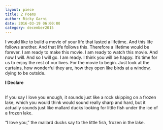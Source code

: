 ```yaml
---
layout: piece
title: 2 Poems
author: Ricky Garni
date: 2016-03-19 06:00:00
category: december2015
---
```

I would like to build a movie of your life that lasted a lifetime. And this life follows another.  And that life follows this. Therefore a lifetime would be forever. I am ready to make this movie. I am ready to watch this movie. And now I will. And so I will go. I am ready. I think you will be happy. It’s time for us to enjoy the rest of our lives. For the movie to begin.  Just look at the curtains, how wonderful they are, how they open like birds at a window, dying to be outside.

<p><b>I Declare</b><br><br>

If you say I love you enough, it sounds just like a rock skipping on a frozen lake, which you would think would sound really sharp and hard, but it actually sounds just like mallard ducks looking for little fish under the ice of a frozen lake.

“I love you,” the mallard ducks say to the little fish, frozen in the lake.